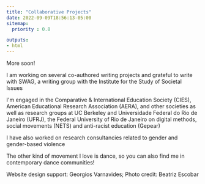 ```yaml
---
title: "Collaborative Projects"
date: 2022-09-09T18:56:13-05:00
sitemap:
  priority : 0.8

outputs:
- html
---
```


More soon! 

I am working on several co-authored writing projects and grateful to write with SWAG, a writing group with the Institute for the Study of Societal Issues


I'm engaged in the Comparative & International Education Society (CIES), American Educational Research Association (AERA), and other societies as well as research groups at UC Berkeley and Universidade Federal do Rio de Janeiro (UFRJ), the Federal University of Rio de Janeiro on digital methods, social movements (NETS) and anti-racist education (Gepear)


I have also worked on research consultancies related to gender and gender-based violence



The other kind of movement I love is dance, so you can also find me in contemporary dance communities!


Website design support: Georgios Varnavides; Photo credit: Beatriz Escobar
